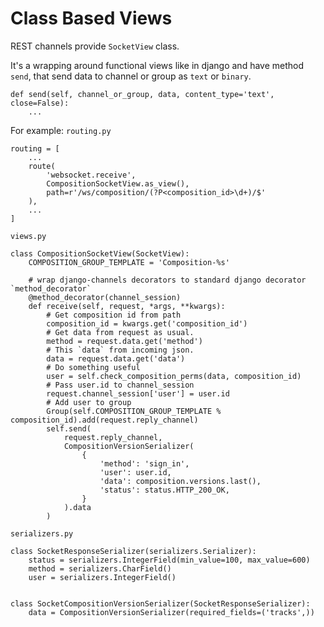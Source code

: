 # Class Based Views

REST channels provide `SocketView` class.

It's a wrapping around functional views like in django and have method `send`,
that send data to channel or group as `text` or `binary`.

    def send(self, channel_or_group, data, content_type='text', close=False):
        ...

For example:
`routing.py`

    routing = [
        ...
        route(
            'websocket.receive',
            CompositionSocketView.as_view(),
            path=r'/ws/composition/(?P<composition_id>\d+)/$'
        ),
        ...
    ]
    
`views.py`

    class CompositionSocketView(SocketView):
        COMPOSITION_GROUP_TEMPLATE = 'Composition-%s'
        
        # wrap django-channels decorators to standard django decorator `method_decorator` 
        @method_decorator(channel_session)
        def receive(self, request, *args, **kwargs):
            # Get composition id from path 
            composition_id = kwargs.get('composition_id')
            # Get data from request as usual.
            method = request.data.get('method')
            # This `data` from incoming json.
            data = request.data.get('data')
            # Do something useful
            user = self.check_composition_perms(data, composition_id)
            # Pass user.id to channel_session
            request.channel_session['user'] = user.id
            # Add user to group
            Group(self.COMPOSITION_GROUP_TEMPLATE % composition_id).add(request.reply_channel)
            self.send(
                request.reply_channel,
                CompositionVersionSerializer(
                    {
                        'method': 'sign_in',
                        'user': user.id,
                        'data': composition.versions.last(),
                        'status': status.HTTP_200_OK,
                    }
                ).data
            )
        
`serializers.py`

    class SocketResponseSerializer(serializers.Serializer):
        status = serializers.IntegerField(min_value=100, max_value=600)
        method = serializers.CharField()
        user = serializers.IntegerField()
    
    
    class SocketCompositionVersionSerializer(SocketResponseSerializer):
        data = CompositionVersionSerializer(required_fields=('tracks',))
